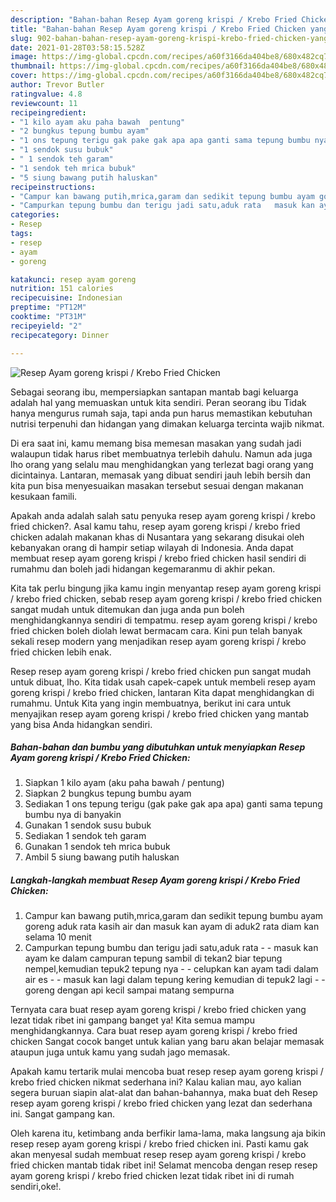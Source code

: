 ```yaml
---
description: "Bahan-bahan Resep Ayam goreng krispi / Krebo Fried Chicken yang nikmat dan Mudah Dibuat"
title: "Bahan-bahan Resep Ayam goreng krispi / Krebo Fried Chicken yang nikmat dan Mudah Dibuat"
slug: 902-bahan-bahan-resep-ayam-goreng-krispi-krebo-fried-chicken-yang-nikmat-dan-mudah-dibuat
date: 2021-01-28T03:58:15.528Z
image: https://img-global.cpcdn.com/recipes/a60f3166da404be8/680x482cq70/resep-ayam-goreng-krispi-krebo-fried-chicken-foto-resep-utama.jpg
thumbnail: https://img-global.cpcdn.com/recipes/a60f3166da404be8/680x482cq70/resep-ayam-goreng-krispi-krebo-fried-chicken-foto-resep-utama.jpg
cover: https://img-global.cpcdn.com/recipes/a60f3166da404be8/680x482cq70/resep-ayam-goreng-krispi-krebo-fried-chicken-foto-resep-utama.jpg
author: Trevor Butler
ratingvalue: 4.8
reviewcount: 11
recipeingredient:
- "1 kilo ayam aku paha bawah  pentung"
- "2 bungkus tepung bumbu ayam"
- "1 ons tepung terigu gak pake gak apa apa ganti sama tepung bumbu nya di banyakin"
- "1 sendok susu bubuk"
- " 1 sendok teh garam"
- "1 sendok teh mrica bubuk"
- "5 siung bawang putih haluskan"
recipeinstructions:
- "Campur kan bawang putih,mrica,garam dan sedikit tepung bumbu ayam goreng aduk rata kasih air dan masuk kan ayam di aduk2 rata diam kan selama 10 menit"
- "Campurkan tepung bumbu dan terigu jadi satu,aduk rata   masuk kan ayam ke dalam campuran tepung sambil di tekan2 biar tepung nempel,kemudian tepuk2 tepung nya   celupkan kan ayam tadi dalam air es   masuk kan lagi dalam tepung kering kemudian di tepuk2 lagi   goreng dengan api kecil sampai matang sempurna"
categories:
- Resep
tags:
- resep
- ayam
- goreng

katakunci: resep ayam goreng 
nutrition: 151 calories
recipecuisine: Indonesian
preptime: "PT12M"
cooktime: "PT31M"
recipeyield: "2"
recipecategory: Dinner

---
```



![Resep Ayam goreng krispi / Krebo Fried Chicken](https://img-global.cpcdn.com/recipes/a60f3166da404be8/680x482cq70/resep-ayam-goreng-krispi-krebo-fried-chicken-foto-resep-utama.jpg)

Sebagai seorang ibu, mempersiapkan santapan mantab bagi keluarga adalah hal yang memuaskan untuk kita sendiri. Peran seorang ibu Tidak hanya mengurus rumah saja, tapi anda pun harus memastikan kebutuhan nutrisi terpenuhi dan hidangan yang dimakan keluarga tercinta wajib nikmat.

Di era  saat ini, kamu memang bisa memesan masakan yang sudah jadi walaupun tidak harus ribet membuatnya terlebih dahulu. Namun ada juga lho orang yang selalu mau menghidangkan yang terlezat bagi orang yang dicintainya. Lantaran, memasak yang dibuat sendiri jauh lebih bersih dan kita pun bisa menyesuaikan masakan tersebut sesuai dengan makanan kesukaan famili. 



Apakah anda adalah salah satu penyuka resep ayam goreng krispi / krebo fried chicken?. Asal kamu tahu, resep ayam goreng krispi / krebo fried chicken adalah makanan khas di Nusantara yang sekarang disukai oleh kebanyakan orang di hampir setiap wilayah di Indonesia. Anda dapat membuat resep ayam goreng krispi / krebo fried chicken hasil sendiri di rumahmu dan boleh jadi hidangan kegemaranmu di akhir pekan.

Kita tak perlu bingung jika kamu ingin menyantap resep ayam goreng krispi / krebo fried chicken, sebab resep ayam goreng krispi / krebo fried chicken sangat mudah untuk ditemukan dan juga anda pun boleh menghidangkannya sendiri di tempatmu. resep ayam goreng krispi / krebo fried chicken boleh diolah lewat bermacam cara. Kini pun telah banyak sekali resep modern yang menjadikan resep ayam goreng krispi / krebo fried chicken lebih enak.

Resep resep ayam goreng krispi / krebo fried chicken pun sangat mudah untuk dibuat, lho. Kita tidak usah capek-capek untuk membeli resep ayam goreng krispi / krebo fried chicken, lantaran Kita dapat menghidangkan di rumahmu. Untuk Kita yang ingin membuatnya, berikut ini cara untuk menyajikan resep ayam goreng krispi / krebo fried chicken yang mantab yang bisa Anda hidangkan sendiri.

<!--inarticleads1-->

##### Bahan-bahan dan bumbu yang dibutuhkan untuk menyiapkan Resep Ayam goreng krispi / Krebo Fried Chicken:

1. Siapkan 1 kilo ayam (aku paha bawah / pentung)
1. Siapkan 2 bungkus tepung bumbu ayam
1. Sediakan 1 ons tepung terigu (gak pake gak apa apa) ganti sama tepung bumbu nya di banyakin
1. Gunakan 1 sendok susu bubuk
1. Sediakan  1 sendok teh garam
1. Gunakan 1 sendok teh mrica bubuk
1. Ambil 5 siung bawang putih haluskan




<!--inarticleads2-->

##### Langkah-langkah membuat Resep Ayam goreng krispi / Krebo Fried Chicken:

1. Campur kan bawang putih,mrica,garam dan sedikit tepung bumbu ayam goreng aduk rata kasih air dan masuk kan ayam di aduk2 rata diam kan selama 10 menit
1. Campurkan tepung bumbu dan terigu jadi satu,aduk rata  -  - masuk kan ayam ke dalam campuran tepung sambil di tekan2 biar tepung nempel,kemudian tepuk2 tepung nya  -  - celupkan kan ayam tadi dalam air es  -  - masuk kan lagi dalam tepung kering kemudian di tepuk2 lagi  -  - goreng dengan api kecil sampai matang sempurna




Ternyata cara buat resep ayam goreng krispi / krebo fried chicken yang lezat tidak ribet ini gampang banget ya! Kita semua mampu menghidangkannya. Cara buat resep ayam goreng krispi / krebo fried chicken Sangat cocok banget untuk kalian yang baru akan belajar memasak ataupun juga untuk kamu yang sudah jago memasak.

Apakah kamu tertarik mulai mencoba buat resep resep ayam goreng krispi / krebo fried chicken nikmat sederhana ini? Kalau kalian mau, ayo kalian segera buruan siapin alat-alat dan bahan-bahannya, maka buat deh Resep resep ayam goreng krispi / krebo fried chicken yang lezat dan sederhana ini. Sangat gampang kan. 

Oleh karena itu, ketimbang anda berfikir lama-lama, maka langsung aja bikin resep resep ayam goreng krispi / krebo fried chicken ini. Pasti kamu gak akan menyesal sudah membuat resep resep ayam goreng krispi / krebo fried chicken mantab tidak ribet ini! Selamat mencoba dengan resep resep ayam goreng krispi / krebo fried chicken lezat tidak ribet ini di rumah sendiri,oke!.

